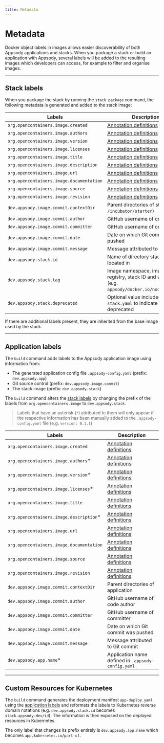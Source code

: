 ```yaml
---
title: Metadata
---
```


# Metadata

Docker object labels in images allows easier discoverability of both Appsody applications and stacks.  When you package a stack or build an application with Appsody, several labels will be added to the resulting images which developers can access, for example to filter and organise images.

---

## Stack labels

When you package the stack by running the `stack package` command, the following metadata is generated and added to the stack image:

| Labels                                   | Description                                                                                                                  |
|------------------------------------------|------------------------------------------------------------------------------------------------------------------------------|
| `org.opencontainers.image.created`       | [Annotation definitions](https://github.com/opencontainers/image-spec/blob/master/annotations.md#pre-defined-annotation-keys)|
| `org.opencontainers.image.authors`       | [Annotation definitions](https://github.com/opencontainers/image-spec/blob/master/annotations.md#pre-defined-annotation-keys)|
| `org.opencontainers.image.version`       | [Annotation definitions](https://github.com/opencontainers/image-spec/blob/master/annotations.md#pre-defined-annotation-keys)|
| `org.opencontainers.image.licenses`      | [Annotation definitions](https://github.com/opencontainers/image-spec/blob/master/annotations.md#pre-defined-annotation-keys)|
| `org.opencontainers.image.title`         | [Annotation definitions](https://github.com/opencontainers/image-spec/blob/master/annotations.md#pre-defined-annotation-keys)|
| `org.opencontainers.image.description`   | [Annotation definitions](https://github.com/opencontainers/image-spec/blob/master/annotations.md#pre-defined-annotation-keys)|
| `org.opencontainers.image.url`           | [Annotation definitions](https://github.com/opencontainers/image-spec/blob/master/annotations.md#pre-defined-annotation-keys)|
| `org.opencontainers.image.documentation` | [Annotation definitions](https://github.com/opencontainers/image-spec/blob/master/annotations.md#pre-defined-annotation-keys)|
| `org.opencontainers.image.source`        | [Annotation definitions](https://github.com/opencontainers/image-spec/blob/master/annotations.md#pre-defined-annotation-keys)|
| `org.opencontainers.image.revision`      | [Annotation definitions](https://github.com/opencontainers/image-spec/blob/master/annotations.md#pre-defined-annotation-keys)|
| `dev.appsody.image.commit.contextDir`    | Parent directories of stack (e.g. `/incubator/starter`)                                                                      |
| `dev.appsody.image.commit.author`        | GitHub username of code author                                                                                               |
| `dev.appsody.image.commit.committer`     | GitHub username of committer                                                                                                 |
| `dev.appsody.image.commit.date`          | Date on which Git commit was pushed                                                                                          |
| `dev.appsody.image.commit.message`       | Message attributed to Git commit                                                                                             |
| `dev.appsody.stack.id`                   | Name of directory stack is located in                                                                                        |
| `dev.appsody.stack.tag`                  | Image namespace, image registry, stack ID and version (e.g. `appsody/docker.io/nodejs:0.1.1`)                                |
| `dev.appsody.stack.deprecated`           | Optional value included in `stack.yaml` to indicate stack is deprecated                                                      |

If there are additional labels present, they are inherited from the base image used by the stack.

---

## Application labels

The `build` command adds labels to the Appsody application image using information from:

- The generated application config file `.appsody-config.yaml` (prefix: `dev.appsody.app`)
- Git source control (prefix: `dev.appsody.image.commit`)
- The stack image (prefix: `dev.appsody.stack`)

The `build` command alters the [stack labels](#stack-labels) by changing the prefix of the labels from `org.opencontainers.image` to `dev.appsody.stack`.

> Labels that have an asterisk (`*`) attributed to them will only appear if the respective information has been manually added to the `.appsody-config.yaml` file (e.g. `version: 0.1.1`)

| Labels                                      | Description                                                                                                                  |
|---------------------------------------------|------------------------------------------------------------------------------------------------------------------------------|
| `org.opencontainers.image.created`          | [Annotation definitions](https://github.com/opencontainers/image-spec/blob/master/annotations.md#pre-defined-annotation-keys)|
| `org.opencontainers.image.authors`*         | [Annotation definitions](https://github.com/opencontainers/image-spec/blob/master/annotations.md#pre-defined-annotation-keys)|
| `org.opencontainers.image.version`*         | [Annotation definitions](https://github.com/opencontainers/image-spec/blob/master/annotations.md#pre-defined-annotation-keys)|
| `org.opencontainers.image.licenses`*        | [Annotation definitions](https://github.com/opencontainers/image-spec/blob/master/annotations.md#pre-defined-annotation-keys)|
| `org.opencontainers.image.title`            | [Annotation definitions](https://github.com/opencontainers/image-spec/blob/master/annotations.md#pre-defined-annotation-keys)|
| `org.opencontainers.image.description`*     | [Annotation definitions](https://github.com/opencontainers/image-spec/blob/master/annotations.md#pre-defined-annotation-keys)|
| `org.opencontainers.image.url`              | [Annotation definitions](https://github.com/opencontainers/image-spec/blob/master/annotations.md#pre-defined-annotation-keys)|
| `org.opencontainers.image.documentation`    | [Annotation definitions](https://github.com/opencontainers/image-spec/blob/master/annotations.md#pre-defined-annotation-keys)|
| `org.opencontainers.image.source`           | [Annotation definitions](https://github.com/opencontainers/image-spec/blob/master/annotations.md#pre-defined-annotation-keys)|
| `org.opencontainers.image.revision`         | [Annotation definitions](https://github.com/opencontainers/image-spec/blob/master/annotations.md#pre-defined-annotation-keys)|
| `dev.appsody.image.commit.contextDir`       | Parent directories of application                                                                                            |
| `dev.appsody.image.commit.author`           | GitHub username of code author                                                                                               |
| `dev.appsody.image.commit.committer`        | GitHub username of committer                                                                                                 |
| `dev.appsody.image.commit.date`             | Date on which Git commit was pushed                                                                                          |
| `dev.appsody.image.commit.message`          | Message attributed to Git commit                                                                                             |
| `dev.appsody.app.name`*                     | Application name defined in `.appsody-config.yaml`                                                                           |

---

## Custom Resources for Kubernetes

The `build` command generates the deployment manifest `app-deploy.yaml` using the [application labels](#application-labels) and reformats the labels to Kubernetes reverse domain notations (e.g. `dev.appsody.stack.id` becomes `stack.appsody.dev/id`).  The information is then exposed on the deployed resources in Kubernetes.

The only label that changes its prefix entirely is `dev.appsody.app.name` which becomes `app.kubernetes.io/part-of`.
